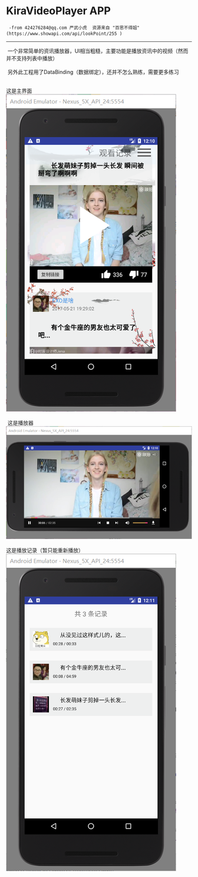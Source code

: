 ﻿KiraVideoPlayer APP
===========================
     -from 424276284@qq.com 严武小虎  资源来自 "百思不得姐" (https://www.showapi.com/api/lookPoint/255 )
---------------------------------------------------
  一个非常简单的资讯播放器，UI相当粗糙，主要功能是播放资讯中的视频（然而并不支持列表中播放）<br><br>
  另外此工程用了DataBinding（数据绑定），还并不怎么熟练，需要更多练习<br><br>

  这是主界面<br>
![](https://github.com/KIRAyeetar/KiraVideoPlayer/blob/master/Images/main.png)<br> <br>
  这是播放器<br>
![](https://github.com/KIRAyeetar/KiraVideoPlayer/blob/master/Images/video.png)<br> <br>
  这是播放记录（暂只能重新播放）<br>
![](https://github.com/KIRAyeetar/KiraVideoPlayer/blob/master/Images/recordings.png)<br>  <br>
